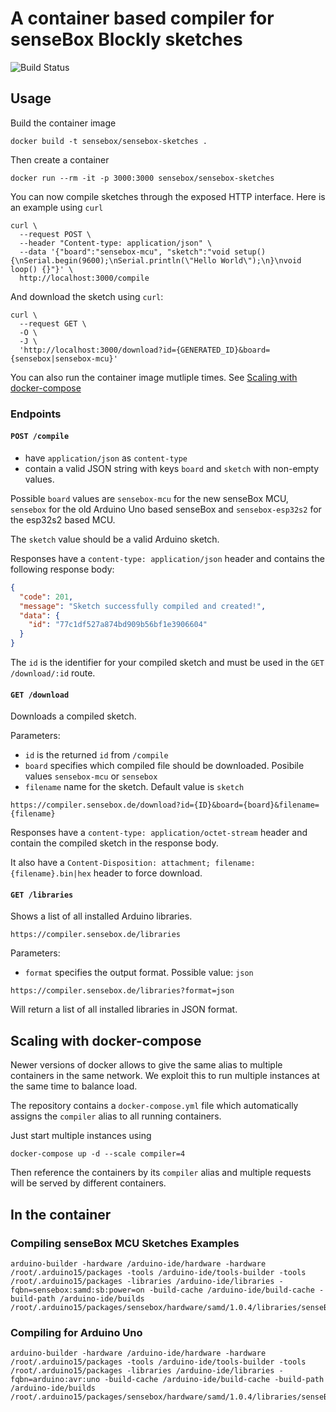 # A container based compiler for senseBox Blockly sketches

![Build Status](https://github.com/sensebox/sensebox-sketches/actions/workflows/registry-build-publish.yaml/badge.svg)

## Usage

Build the container image

    docker build -t sensebox/sensebox-sketches .

Then create a container

    docker run --rm -it -p 3000:3000 sensebox/sensebox-sketches

You can now compile sketches through the exposed HTTP interface. Here is an example using `curl`

    curl \
      --request POST \
      --header "Content-type: application/json" \
      --data '{"board":"sensebox-mcu", "sketch":"void setup() {\nSerial.begin(9600);\nSerial.println(\"Hello World\");\n}\nvoid loop() {}"}' \
      http://localhost:3000/compile

And download the sketch using `curl`:

    curl \
      --request GET \
      -O \
      -J \
      'http://localhost:3000/download?id={GENERATED_ID}&board={sensebox|sensebox-mcu}'

You can also run the container image mutliple times. See [Scaling with docker-compose](#scaling-with-docker-compose)

### Endpoints

#### `POST /compile`

- have `application/json` as `content-type`
- contain a valid JSON string with keys `board` and `sketch` with non-empty values.

Possible `board` values are `sensebox-mcu` for the new senseBox MCU, `sensebox` for the old Arduino Uno based senseBox and `sensebox-esp32s2` for the esp32s2 based MCU.

The `sketch` value should be a valid Arduino sketch.

Responses have a `content-type: application/json` header and contains the following response body:

```json
{
  "code": 201,
  "message": "Sketch successfully compiled and created!",
  "data": {
    "id": "77c1df527a874bd909b56bf1e3906604"
  }
}
```

The `id` is the identifier for your compiled sketch and must be used in the `GET /download/:id` route.

#### `GET /download`

Downloads a compiled sketch.

Parameters:

- `id` is the returned `id` from `/compile`
- `board` specifies which compiled file should be downloaded. Posibile values `sensebox-mcu` or `sensebox`
- `filename` name for the sketch. Default value is `sketch`

```
https://compiler.sensebox.de/download?id={ID}&board={board}&filename={filename}
```

Responses have a `content-type: application/octet-stream` header and contain the compiled sketch in the response body.

It also have a `Content-Disposition: attachment; filename:{filename}.bin|hex` header to force download.

#### `GET /libraries`

Shows a list of all installed Arduino libraries.

```
https://compiler.sensebox.de/libraries
```

Parameters:

- `format` specifies the output format. Possible value: `json`

```
https://compiler.sensebox.de/libraries?format=json
```

Will return a list of all installed libraries in JSON format.

## Scaling with docker-compose

Newer versions of docker allows to give the same alias to multiple containers in the same network. We exploit this to run multiple instances at the same time to balance load.

The repository contains a `docker-compose.yml` file which automatically assigns the `compiler` alias to all running containers.

Just start multiple instances using

    docker-compose up -d --scale compiler=4

Then reference the containers by its `compiler` alias and multiple requests will be served by different containers.

## In the container

### Compiling senseBox MCU Sketches Examples

    arduino-builder -hardware /arduino-ide/hardware -hardware /root/.arduino15/packages -tools /arduino-ide/tools-builder -tools /root/.arduino15/packages -libraries /arduino-ide/libraries -fqbn=sensebox:samd:sb:power=on -build-cache /arduino-ide/build-cache -build-path /arduino-ide/builds /root/.arduino15/packages/sensebox/hardware/samd/1.0.4/libraries/senseBox/examples/Blink/Blink.ino

### Compiling for Arduino Uno

    arduino-builder -hardware /arduino-ide/hardware -hardware /root/.arduino15/packages -tools /arduino-ide/tools-builder -tools /root/.arduino15/packages -libraries /arduino-ide/libraries -fqbn=arduino:avr:uno -build-cache /arduino-ide/build-cache -build-path /arduino-ide/builds /root/.arduino15/packages/sensebox/hardware/samd/1.0.4/libraries/senseBox/examples/Blink/Blink.ino
